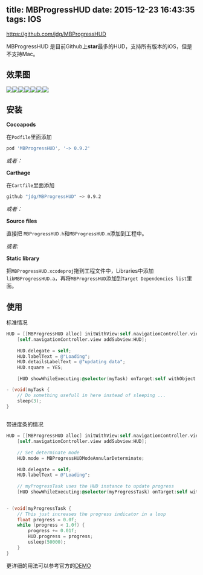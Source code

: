 title: MBProgressHUD
date: 2015-12-23 16:43:35
tags: IOS
---


<https://github.com/jdg/MBProgressHUD>

MBProgressHUD 是目前Github上**star**最多的HUD，支持所有版本的iOS，但是不支持Mac。

## 效果图

![](http://7xkfbb.com1.z0.glb.clouddn.com/15-12-23/731771.jpg)![](http://7xkfbb.com1.z0.glb.clouddn.com/15-12-23/74700189.jpg)![](http://7xkfbb.com1.z0.glb.clouddn.com/15-12-23/11697486.jpg)![](http://7xkfbb.com1.z0.glb.clouddn.com/15-12-23/50268525.jpg)![](http://7xkfbb.com1.z0.glb.clouddn.com/15-12-23/84569473.jpg)![](http://7xkfbb.com1.z0.glb.clouddn.com/15-12-23/31201509.jpg)![](http://7xkfbb.com1.z0.glb.clouddn.com/15-12-23/84728130.jpg)
<!--more-->

## 安装

**Cocoapods**

在`Podfile`里面添加

```bash
pod 'MBProgressHUD', '~> 0.9.2'
```

*或者：*

**Carthage**

在`Cartfile`里面添加

```bash
github "jdg/MBProgressHUD" ~> 0.9.2
```
*或者：*

**Source files**

直接把 `MBProgressHUD.h`和`MBProgressHUD.m`添加到工程中。

*或者:*

**Static library**

把`MBProgressHUD.xcodeproj`拖到工程文件中，Libraries中添加`libMBProgressHUD.a`，再将`MBProgressHUD`添加到`Target Dependencies list`里面。

## 使用

标准情况

```objectivec
HUD = [[MBProgressHUD alloc] initWithView:self.navigationController.view];
	[self.navigationController.view addSubview:HUD];
	
	HUD.delegate = self;
	HUD.labelText = @"Loading";
	HUD.detailsLabelText = @"updating data";
	HUD.square = YES;
	
	[HUD showWhileExecuting:@selector(myTask) onTarget:self withObject:nil animated:YES];

- (void)myTask {
	// Do something usefull in here instead of sleeping ...
	sleep(3);
}	
	
```

带进度条的情况

```objectivec
HUD = [[MBProgressHUD alloc] initWithView:self.navigationController.view];
	[self.navigationController.view addSubview:HUD];
	
	// Set determinate mode
	HUD.mode = MBProgressHUDModeAnnularDeterminate;
	
	HUD.delegate = self;
	HUD.labelText = @"Loading";
	
	// myProgressTask uses the HUD instance to update progress
	[HUD showWhileExecuting:@selector(myProgressTask) onTarget:self withObject:nil animated:YES];
	

- (void)myProgressTask {
	// This just increases the progress indicator in a loop
	float progress = 0.0f;
	while (progress < 1.0f) {
		progress += 0.01f;
		HUD.progress = progress;
		usleep(50000);
	}
}
```

更详细的用法可以参考官方的[DEMO](https://github.com/jdg/MBProgressHUD)

